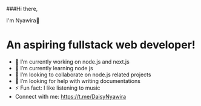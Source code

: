 ###Hi there,

I'm Nyawira👋

# An aspiring fullstack web developer!

- 🔭 I’m currently working on node.js and next.js
- 🌱 I’m currently learning node js
- 👯 I’m looking to collaborate on node.js related projects
- 🤔 I’m looking for help with writing documentations
- ⚡ Fun fact: I like listening to music
- Connect with me: https://t.me/DaisyNyawira 
